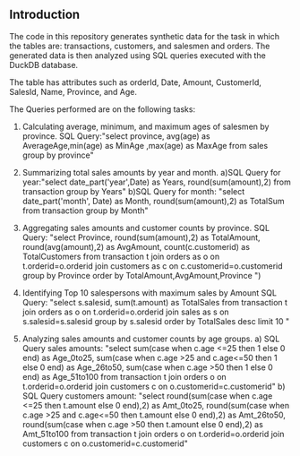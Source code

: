 ## Introduction

The code in this repository generates synthetic data for the task in which the tables are: transactions, customers, and salesmen and orders. The generated data is then analyzed using SQL queries executed with the DuckDB database.


The table  has attributes such as orderId, Date, Amount, CustomerId, SalesId, Name, Province, and Age.

The Queries performed are on the following tasks:

1. Calculating average, minimum, and maximum ages of salesmen by province.
SQL Query:"select province, avg(age) as AverageAge,min(age) as MinAge ,max(age) as MaxAge from sales group by province"

2. Summarizing total sales amounts by year and month.
a)SQL Query for year:"select date_part('year',Date) as Years, round(sum(amount),2) from transaction group by Years"
b)SQL Query for month: "select date_part('month', Date) as Month, round(sum(amount),2) as TotalSum from transaction group by Month"

3. Aggregating sales amounts and customer counts by province.
SQL Query: "select Province, round(sum(amount),2) as TotalAmount, round(avg(amount),2) as AvgAmount, count(c.customerid) as TotalCustomers from transaction t join orders as o on t.orderid=o.orderid join customers as c on c.customerid=o.customerid group by Province order by TotalAmount,AvgAmount,Province ")



4. Identifying Top 10 salespersons with maximum sales by Amount
   SQL Query: "select s.salesid, sum(t.amount) as TotalSales  from transaction t join orders as o on t.orderid=o.orderid join sales as s on s.salesid=s.salesid group by s.salesid order by TotalSales desc limit 10 "

5. Analyzing sales amounts and customer counts by age groups.
   a) SQL Query sales amounts: "select sum(case when c.age <=25 then 1 else 0 end) as Age_0to25, sum(case when c.age >25 and c.age<=50 then 1 else 0 end) as Age_26to50, sum(case when c.age >50 then 1 else 0 end) as Age_51to100 from transaction t join orders o on t.orderid=o.orderid join customers c on o.customerid=c.customerid"
   b) SQL Query customers amount: "select round(sum(case when c.age <=25 then t.amount else 0 end),2) as Amt_0to25, round(sum(case when c.age >25 and c.age<=50 then t.amount else 0 end),2) as Amt_26to50, round(sum(case when c.age >50 then t.amount else 0 end),2) as Amt_51to100 from transaction t join orders o on t.orderid=o.orderid join customers c on o.customerid=c.customerid"

